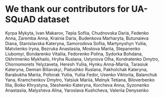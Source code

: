 # We thank our contributors for UA-SQuAD dataset
Kyrpa Mykyta, Ivan Makarov, Tepla Sofiia, Chudnovska Daria, Fedenko Anna, Zaremba Anna, Krainia Daria, Budenkova Marharyta, Butunaieva Diana, Stanislavska Kateryna, Samorodova Sofiia, Martynyshyn Yuliia, Matviienko Iryna, Bezruka Anastasiia, Mostova Mariia, Stepanenko Liubomyr, Bondarenko Vitaliia, Fedorenko Polina, Sydorka Bohdana, Okhrimenko Mykhailo, Hryha Ruslana, Ustynova Olha, Kondratenko Dmytro, Chornomorets Yelyzaveta, Heresh Yuliia, Hynku Anna-Mariia, Tarasiuk Kateryna, Demian Biliavskyi, Piatushko Ruslana, Pakholchak Kateryna, Barabukha Mariia, Poltorak Yuliia, Yuliia Fedor, Usenko Viktoriia, Balanchuk Yana, Kramchenkov Dmytro, Yatsiuk Mariia, Melnyk Tetiana, Biloverbenko Illia, Boiko Khrystyna, Steshenko Kateryna, Korcheva Anna, Syzonenko Anastasiia, Malysheva Alina, Yaroslava Kushcheva, Valeriia Denysenko